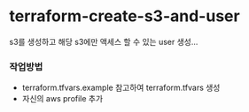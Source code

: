 # terraform-create-s3-and-user
s3를 생성하고 해당 s3에만 액세스 할 수 있는 user 생성...

### 작업방법

- terraform.tfvars.example 참고하여 terraform.tfvars 생성
- 자신의 aws profile 추가
